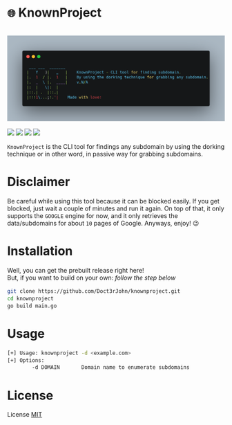 # `🌐` KnownProject

<p align="center">
    <br>
    <img alt="Screenshot" src="https://github.com/Doct3rJohn/knownproject/blob/main/img/knownproject-banner.png"/>
    <br>
</p>

<img src='https://img.shields.io/badge/MADE%20WITH-GO-teal?style=flat-square&logo=go'/> <img src='https://img.shields.io/badge/PLATFORM-LINUX-green?style=flat-square&logo=linux'/> <img 
src='https://img.shields.io/badge/PLATFORM-WINDOWS-blue?style=flat-square&logo=windows'/> <img src='https://img.shields.io/badge/LICENSE-MIT-orange?style=flat-square&logo=creativecommons'/>

`KnownProject` is the CLI tool for findings any subdomain by using the dorking technique or in other word, in passive way for grabbing subdomains.

# Disclaimer
Be careful while using this tool because it can be blocked easily. If you get blocked, just wait a couple of minutes and run it again. On top of that, it only supports the `GOOGLE` engine for now, and it only retrieves the data/subdomains for about `10` pages of Google. Anyways, enjoy! 😉

# Installation
Well, you can get the prebuilt release right here! <br>
But, if you want to build on your own: _follow the step below_
```bash
git clone https://github.com/Doct3rJohn/knownproject.git
cd knownproject
go build main.go
```

# Usage
```bash
[+] Usage: knownproject -d <example.com>
[+] Options:
        -d DOMAIN       Domain name to enumerate subdomains
```

# License
License [MIT](https://raw.githubusercontent.com/Doct3rJohn/knownproject/main/LICENSE)